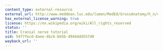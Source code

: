 ```yaml
---
content_type: external-resource
external_url: http://www.meddean.luc.edu/lumen/MedEd/GrossAnatomy/h_n/cn/cn1/mainframe.htm
has_external_license_warning: true
license: https://en.wikipedia.org/wiki/All_rights_reserved
status: ''
title: Cranial nerve tutorial
uid: 54f7fecd-8aee-4bc6-bb5b-d944ddd557d0
wayback_url: ''
---
```


